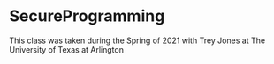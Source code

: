 # SecureProgramming
This class was taken during the Spring of 2021 with Trey Jones at The University of Texas at Arlington
